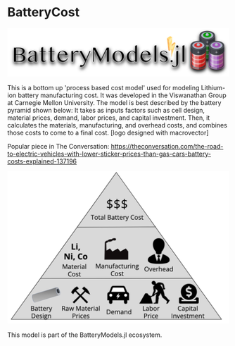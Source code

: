 # BatteryCost

![](assets/batteryModelswb3.png?raw=true)

This is a bottom up 'process based cost model' used for modeling Lithium-ion battery manufacturing cost. 
It was developed in the Viswanathan Group at Carnegie Mellon University. The model is best described by the battery pyramid shown below: It takes as inputs factors such as cell design, material prices, demand, labor prices, and capital investment. Then, it calculates the materials, manufacturing, and overhead costs, and combines those costs to come to a final cost. 
[logo designed with macrovector]

Popular piece in The Conversation: https://theconversation.com/the-road-to-electric-vehicles-with-lower-sticker-prices-than-gas-cars-battery-costs-explained-137196

![](assets/BatteryPyramid.png?raw=true)

This model is part of the BatteryModels.jl ecosystem.
